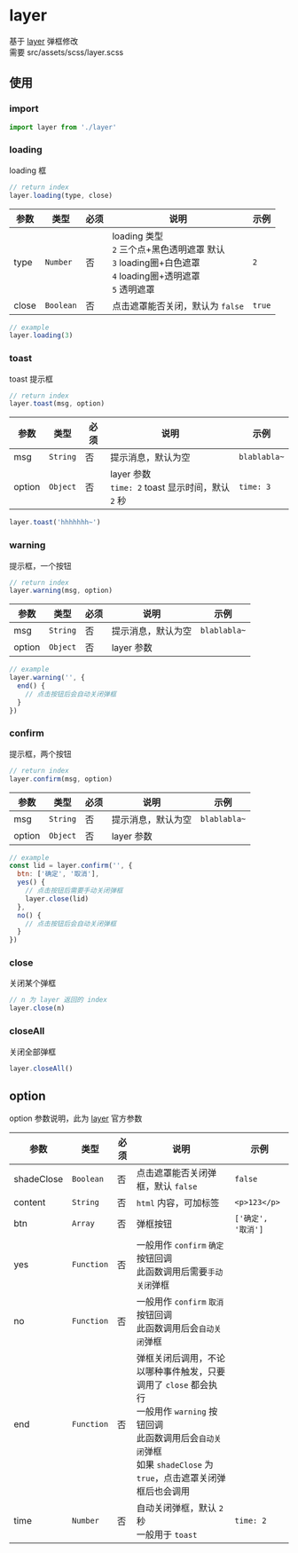 # layer
基于 [layer](http://layer.layui.com/mobile/) 弹框修改  
需要 src/assets/scss/layer.scss

## 使用

### import
```js
import layer from './layer'
```

### loading
loading 框

```js
// return index
layer.loading(type, close)
```

| 参数  | 类型      | 必须 | 说明             | 示例  |
| ----- | --------- | ---- | ---------------- | ----- |
| type  | `Number`  | 否   | loading 类型 <br>`2` 三个点+黑色透明遮罩 默认<br> `3` loading圈+白色遮罩 <br> `4` loading圈+透明遮罩 <br> `5` 透明遮罩    | `2`     |
| close | `Boolean` | 否   | 点击遮罩能否关闭，默认为 `false` | `true`|

```js
// example
layer.loading(3)
```

### toast
toast 提示框

```js
// return index
layer.toast(msg, option)
```
| 参数  | 类型      | 必须 | 说明             | 示例  |
| ----- | --------- | ---- | ---------------- | ----- |
| msg  | `String`  | 否   | 提示消息，默认为空     | `blablabla~`     |
| option  | `Object`  | 否   | layer 参数 <br> `time: 2` toast 显示时间，默认 `2` 秒    | `time: 3`     |

```js
layer.toast('hhhhhhh~')
```

### warning
提示框，一个按钮

```js
// return index
layer.warning(msg, option)
```
| 参数  | 类型      | 必须 | 说明             | 示例  |
| ----- | --------- | ---- | ---------------- | ----- |
| msg  | `String`  | 否   | 提示消息，默认为空     | `blablabla~`     |
| option  | `Object`  | 否   | layer 参数 |  |

```js
// example
layer.warning('', {
  end() {
    // 点击按钮后会自动关闭弹框
  }
})
```

### confirm
提示框，两个按钮

```js
// return index
layer.confirm(msg, option)
```
| 参数  | 类型      | 必须 | 说明             | 示例  |
| ----- | --------- | ---- | ---------------- | ----- |
| msg  | `String`  | 否   | 提示消息，默认为空     | `blablabla~`     |
| option  | `Object`  | 否   | layer 参数 |  |

```js
// example
const lid = layer.confirm('', {
  btn: ['确定', '取消'],
  yes() {
    // 点击按钮后需要手动关闭弹框
    layer.close(lid)
  },
  no() {
    // 点击按钮后会自动关闭弹框
  }
})
```

### close
关闭某个弹框

```js
// n 为 layer 返回的 index
layer.close(n)
```

### closeAll
关闭全部弹框

```js
layer.closeAll()
```

## option
option 参数说明，此为 [layer](http://layer.layui.com/mobile/) 官方参数

| 参数  | 类型      | 必须 | 说明             | 示例  |
| ----- | --------- | ---- | ---------------- | ----- |
| shadeClose  | `Boolean`  | 否   | 点击遮罩能否关闭弹框，默认 `false`    | `false`     |
| content  | `String`  | 否   | `html` 内容，可加标签   | `<p>123</p>`     |
| btn  | `Array`  | 否   | 弹框按钮   | `['确定', '取消']`     |
| yes  | `Function`  | 否   | 一般用作 `confirm` `确定`按钮回调 <br> 此函数调用后需要`手动关闭`弹框  |     |
| no  | `Function`  | 否   | 一般用作 `confirm` `取消`按钮回调 <br> 此函数调用后会`自动关闭`弹框  |     |
| end  | `Function`  | 否   | 弹框关闭后调用，不论以哪种事件触发，只要调用了 `close` 都会执行 <br> 一般用作 `warning` 按钮回调 <br> 此函数调用后会`自动关闭`弹框 <br> 如果 `shadeClose` 为 `true`，点击遮罩关闭弹框后也会调用 |     |
| time  | `Number`  | 否   | 自动关闭弹框，默认 `2` 秒 <br>  一般用于 `toast`  | `time: 2`     |
